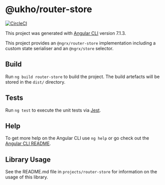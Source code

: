 # @ukho/router-store

[![CircleCI](https://circleci.com/gh/UKHO/router-store.svg?style=svg)](https://circleci.com/gh/UKHO/router-store)

This project was generated with [Angular CLI](https://github.com/angular/angular-cli) version 7.1.3.

This project provides an `@ngrx/router-store` implementation including a custom state serialiser and an `@ngrx/store` selector. 

## Build

Run `ng build router-store` to build the project. The build artefacts will be stored in the `dist/` directory.

## Tests

Run `ng test` to execute the unit tests via [Jest](https://jestjs.io/).

## Help

To get more help on the Angular CLI use `ng help` or go check out the [Angular CLI README](https://github.com/angular/angular-cli/blob/master/README.md).

## Library Usage

See the README.md file in `projects/router-store` for information on the usage of this library.
